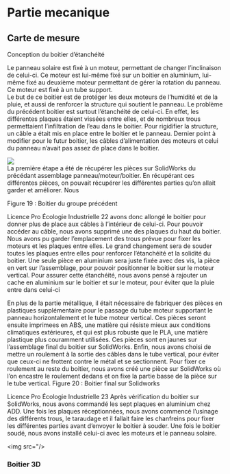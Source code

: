# Partie mecanique 


## Carte de mesure
Conception du boitier d’étanchéité

Le panneau solaire est fixé à un moteur, permettant de changer l’inclinaison
de celui-ci. Ce moteur est lui-même fixé sur un boitier en aluminium, lui-même
fixé au deuxième moteur permettant de gérer la rotation du panneau. Ce
moteur est fixé à un tube support.<br>
Le but de ce boitier est de protéger les deux moteurs de l’humidité et de la
pluie, et aussi de renforcer la structure qui soutient le panneau. Le problème
du précédent boitier est surtout l’étanchéité de celui-ci. En effet, les différentes
plaques étaient vissées entre elles, et de nombreux trous permettaient
l’infiltration de l’eau dans le boitier. Pour rigidifier la structure, un câble a était
mis en place entre le boitier et le panneau. Dernier point à modifier pour le
futur boitier, les câbles d’alimentation des moteurs et celui du panneau n’avait
pas assez de place dans le boitier.<br>

<img src="https://github.com/pt-tracker-gim/trackeurSolaire/blob/master/docs/source/pic/partie%20mécanique/boitier3d.png"> <br>
La première étape a été de récupérer les pièces sur SolidWorks du précédant
assemblage panneau/moteur/boitier. En récupérant ces différentes pièces, on
pouvait récupérer les différentes parties qu’on allait garder et améliorer. Nous

Figure 19 : Boitier du groupe précédent

Licence Pro Écologie Industrielle 22
avons donc allongé le boitier pour donner plus de place aux câbles à l’intérieur
de celui-ci. Pour pouvoir accéder au câble, nous avons supprimé une des
plaques du haut du boitier. Nous avons pu garder l’emplacement des trous
prévue pour fixer les moteurs et les plaques entre elles. Le grand changement
sera de souder toutes les plaques entre elles pour renforcer l’étanchéité et la
solidité du boitier. Une seule pièce en aluminium sera juste fixée avec des vis,
la pièce en vert sur l’assemblage, pour pouvoir positionner le boitier sur le
moteur vertical.
Pour assurer cette étanchéité, nous avons pensé à rajouter un cache en
aluminium sur le boitier et sur le moteur, pour éviter que la pluie entre dans
celui-ci

En plus de la partie métallique, il était nécessaire de fabriquer des pièces en
plastiques supplémentaire pour le passage du tube moteur supportant le
panneau horizontalement et le tube moteur vertical. Ces pièces seront ensuite
imprimees en ABS, une matière qui résiste mieux aux conditions climatiques
extérieures, et qui est plus robuste que le PLA, une matière plastique plus
couramment utilisées. Ces pièces sont en jaunes sur l’assemblage final du
boitier sur SolidWorks. Enfin, nous avons choisi de mettre un roulement à la sortie
des câbles dans le tube vertical, pour éviter que ceux-ci ne frottent contre le
métal et se sectionnent. Pour fixer ce roulement au reste du boitier, nous avons
créé une pièce sur SolidWorks où l’on encastre le roulement dedans et on fixe
la partie basse de la pièce sur le tube vertical.
Figure 20 : Boitier final sur Solidworks

Licence Pro Écologie Industrielle 23
Après vérification du boitier sur SolidWorks, nous avons commandé les sept
plaques en aluminium chez ADD. Une fois les plaques réceptionnées, nous
avons commencé l’usinage des différents trous, le taraudage et il fallait faire
les chanfreins pour fixer les différentes parties avant d’envoyer le boitier à
souder. Une fois le boitier soudé, nous avons installé celui-ci avec les moteurs
et le panneau solaire.
<br>

<img src="/>


### Boitier 3D




